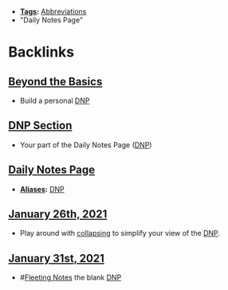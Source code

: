 - **[Tags](<Tags.md>):** [Abbreviations](<Abbreviations.md>)
- "Daily Notes Page"

# Backlinks
## [Beyond the Basics](<Beyond the Basics.md>)
- Build a personal [DNP](<DNP.md>)

## [DNP Section](<DNP Section.md>)
- Your part of the Daily Notes Page ([DNP](<DNP.md>))

## [Daily Notes Page](<Daily Notes Page.md>)
- **[Aliases](<Aliases.md>):** [DNP](<DNP.md>)

## [January 26th, 2021](<January 26th, 2021.md>)
- Play around with [collapsing](<collapsing.md>) to simplify your view of the [DNP](<DNP.md>).

## [January 31st, 2021](<January 31st, 2021.md>)
- #[Fleeting Notes](<Fleeting Notes.md>) the blank [DNP](<DNP.md>)

